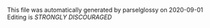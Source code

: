 This file was automatically generated by parselglossy on 2020-09-01
Editing is *STRONGLY DISCOURAGED*
